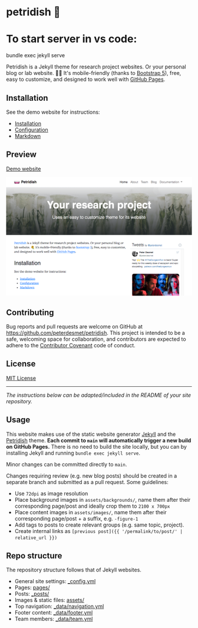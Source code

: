 # petridish 🧫

# To start server in vs code:
 bundle exec jekyll serve

Petridish is a Jekyll theme for research project websites. Or your personal blog or lab website. 👩‍🔬 It's mobile-friendly (thanks to [Bootstrap 5](https://getbootstrap.com/docs/5.1/)), free, easy to customize, and designed to work well with [GitHub Pages](https://pages.github.com/).

## Installation

See the demo website for instructions:

- [Installation](https://peterdesmet.github.io/petridish/docs/installation)
- [Configuration](https://peterdesmet.github.io/petridish/docs/configuration)
- [Markdown](https://peterdesmet.github.io/petridish/docs/markdown)

## Preview

[Demo website](https://peterdesmet.github.io/petridish)

[![screenshot](screenshot.png)](https://peterdesmet.github.io/petridish)

## Contributing

Bug reports and pull requests are welcome on GitHub at https://github.com/peterdesmet/petridish. This project is intended to be a safe, welcoming space for collaboration, and contributors are expected to adhere to the [Contributor Covenant](http://contributor-covenant.org) code of conduct.

## License

[MIT License](LICENSE)

---

<!-- All the above is about the Petridish theme, so you might want to remove that. -->

_The instructions below can be adapted/included in the README of your site repository._

## Usage

This website makes use of the static website generator [Jekyll](https://jekyllrb.com/) and the [Petridish](https://github.com/peterdesmet/petridish) theme. **Each commit to `main` will automatically trigger a new build on GitHub Pages.** There is no need to build the site locally, but you can by installing Jekyll and running `bundle exec jekyll serve`.

Minor changes can be committed directly to `main`.

Changes requiring review (e.g. new blog posts) should be created in a separate branch and submitted as a pull request. Some guidelines:

- Use `72dpi` as image resolution
- Place background images in `assets/backgrounds/`, name them after their corresponding page/post and ideally crop them to `2100 x 700px`
- Place content images in `assets/images/`, name them after their corresponding page/post + a suffix, e.g. `-figure-1`
- Add tags to posts to create relevant groups (e.g. same topic, project).
- Create internal links as `[previous post]({{ '/permalink/to/post/' | relative_url }})`

## Repo structure

The repository structure follows that of Jekyll websites.

- General site settings: [_config.yml](_config.yml)
- Pages: [pages/](pages/)
- Posts: [_posts/](_posts/)
- Images & static files: [assets/](assets/)
- Top navigation: [_data/navigation.yml](_data/navigation.yml)
- Footer content: [_data/footer.yml](_data/footer.yml)
- Team members: [_data/team.yml](_data/team.yml)
